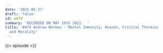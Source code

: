 ```yaml
---
date: '2021-05-27'
draft: 'false'
id: e474
summary: 'RECORDED ON MAY 19th 2021.  '
title: '#474 Andrew Norman - Mental Immunity; Reason, Critical Thinking, Beliefs,
  and Morality'
---
```

{{< episode >}}

